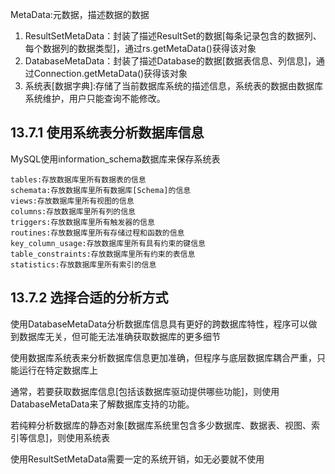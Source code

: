 MetaData:元数据，描述数据的数据
1. ResultSetMetaData：封装了描述ResultSet的数据[每条记录包含的数据列、每个数据列的数据类型]，通过rs.getMetaData()获得该对象
2. DatabaseMetaData：封装了描述Database的数据[数据表信息、列信息]，通过Connection.getMetaData()获得该对象
3. 系统表[数据字典]:存储了当前数据库系统的描述信息，系统表的数据由数据库系统维护，用户只能查询不能修改。

## 13.7.1 使用系统表分析数据库信息
MySQL使用information_schema数据库来保存系统表
```
tables:存放数据库里所有数据表的信息
schemata:存放数据库里所有数据库[Schema]的信息
views:存放数据库里所有视图的信息
columns:存放数据库里所有列的信息
triggers:存放数据库里所有触发器的信息
routines:存放数据库里所有存储过程和函数的信息
key_column_usage:存放数据库里所有具有约束的键信息
table_constraints:存放数据库里所有约束的表信息
statistics:存放数据库里所有索引的信息
```

## 13.7.2 选择合适的分析方式
使用DatabaseMetaData分析数据库信息具有更好的跨数据库特性，程序可以做到数据库无关，但可能无法准确获取数据库的更多细节

使用数据库系统表来分析数据库信息更加准确，但程序与底层数据库耦合严重，只能运行在特定数据库上

通常，若要获取数据库信息[包括该数据库驱动提供哪些功能]，则使用DatabaseMetaData来了解数据库支持的功能。

若纯粹分析数据库的静态对象[数据库系统里包含多少数据库、数据表、视图、索引等信息]，则使用系统表

使用ResultSetMetaData需要一定的系统开销，如无必要就不使用